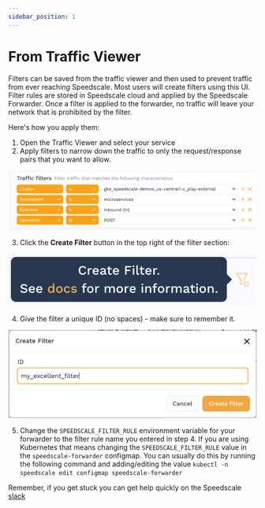```yaml
---
sidebar_position: 1
---
```


# From Traffic Viewer

Filters can be saved from the traffic viewer and then used to prevent traffic from ever reaching Speedscale. Most users will create filters using this UI. Filter rules are stored in Speedscale cloud and applied by the Speedscale Forwarder. Once a filter is applied to the forwarder, no traffic will leave your network that is prohibited by the filter.

Here's how you apply them:

1. Open the Traffic Viewer and select your service
2. Apply filters to narrow down the traffic to only the request/response pairs that you want to allow.

![Filters](./select-filters.png)

3. Click the **Create Filter** button in the top right of the filter section:

![Create Filter](./create-filter.png)

4. Give the filter a unique ID (no spaces) - make sure to remember it.

![Filter Name](./filter_name.png)

5. Change the `SPEEDSCALE_FILTER_RULE` environment variable for your forwarder to the filter rule name you entered in step 4. If you are using Kubernetes that means changing the `SPEEDSCALE_FILTER_RULE` value in the `speedscale-forwarder` configmap. You can usually do this by running the following command and adding/editing the value `kubectl -n speedscale edit configmap speedscale-forwarder`

Remember, if you get stuck you can get help quickly on the Speedscale [slack](https://slack.speedscale.com)

